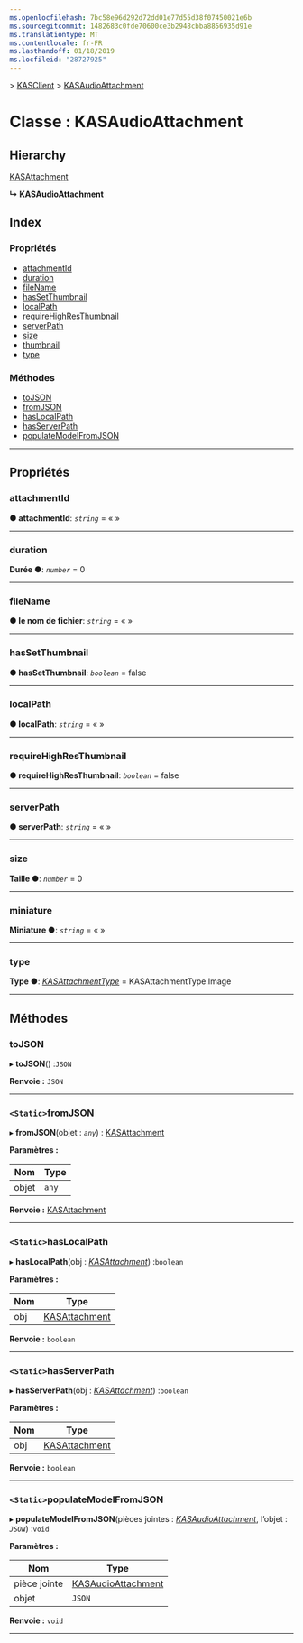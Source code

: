 ```yaml
---
ms.openlocfilehash: 7bc58e96d292d72dd01e77d55d38f07450021e6b
ms.sourcegitcommit: 1482683c0fde70600ce3b2948cbba8856935d91e
ms.translationtype: MT
ms.contentlocale: fr-FR
ms.lasthandoff: 01/18/2019
ms.locfileid: "28727925"
---
```

[](../README.md) > [KASClient](../modules/kasclient.md) > [KASAudioAttachment](../classes/kasclient.kasaudioattachment.md)

# <a name="class-kasaudioattachment"></a>Classe : KASAudioAttachment

## <a name="hierarchy"></a>Hierarchy

 [KASAttachment](kasclient.kasattachment.md)

**↳ KASAudioAttachment**

## <a name="index"></a>Index

### <a name="properties"></a>Propriétés

* [attachmentId](kasclient.kasaudioattachment.md#attachmentid)
* [duration](kasclient.kasaudioattachment.md#duration)
* [fileName](kasclient.kasaudioattachment.md#filename)
* [hasSetThumbnail](kasclient.kasaudioattachment.md#hassetthumbnail)
* [localPath](kasclient.kasaudioattachment.md#localpath)
* [requireHighResThumbnail](kasclient.kasaudioattachment.md#requirehighresthumbnail)
* [serverPath](kasclient.kasaudioattachment.md#serverpath)
* [size](kasclient.kasaudioattachment.md#size)
* [thumbnail](kasclient.kasaudioattachment.md#thumbnail)
* [type](kasclient.kasaudioattachment.md#type)
### <a name="methods"></a>Méthodes

* [toJSON](kasclient.kasaudioattachment.md#tojson)
* [fromJSON](kasclient.kasaudioattachment.md#fromjson)
* [hasLocalPath](kasclient.kasaudioattachment.md#haslocalpath)
* [hasServerPath](kasclient.kasaudioattachment.md#hasserverpath)
* [populateModelFromJSON](kasclient.kasaudioattachment.md#populatemodelfromjson)

---

## <a name="properties"></a>Propriétés

<a id="attachmentid"></a>

###  <a name="attachmentid"></a>attachmentId

**● attachmentId**: *`string`* = « »

___

<a id="duration"></a>

###  <a name="duration"></a>duration

**Durée ●**: *`number`* = 0

___

<a id="filename"></a>

###  <a name="filename"></a>fileName

**● le nom de fichier**: *`string`* = « »

___

<a id="hassetthumbnail"></a>

###  <a name="hassetthumbnail"></a>hasSetThumbnail

**● hasSetThumbnail**: *`boolean`* = false

___

<a id="localpath"></a>

###  <a name="localpath"></a>localPath

**● localPath**: *`string`* = « »

___

<a id="requirehighresthumbnail"></a>

###  <a name="requirehighresthumbnail"></a>requireHighResThumbnail

**● requireHighResThumbnail**: *`boolean`* = false

___

<a id="serverpath"></a>

###  <a name="serverpath"></a>serverPath

**● serverPath**: *`string`* = « »

___

<a id="size"></a>

###  <a name="size"></a>size

**Taille ●**: *`number`* = 0

___

<a id="thumbnail"></a>

###  <a name="thumbnail"></a>miniature

**Miniature ●**: *`string`* = « »

___

<a id="type"></a>

###  <a name="type"></a>type

**Type ●**: *[KASAttachmentType](../enums/kasclient.kasattachmenttype.md)* = KASAttachmentType.Image

___

## <a name="methods"></a>Méthodes

<a id="tojson"></a>

###  <a name="tojson"></a>toJSON

▸ **toJSON**() :`JSON`

**Renvoie :** `JSON`

___

<a id="fromjson"></a>

### <a name="static-fromjson"></a>`<Static>`fromJSON

▸ **fromJSON**(objet : *`any`*) : [KASAttachment](kasclient.kasattachment.md)

**Paramètres :**

| Nom | Type |
| ------ | ------ |
| objet | `any` |

**Renvoie :** [KASAttachment](kasclient.kasattachment.md)

___

<a id="haslocalpath"></a>

### <a name="static-haslocalpath"></a>`<Static>`hasLocalPath

▸ **hasLocalPath**(obj : *[KASAttachment](kasclient.kasattachment.md)*) :`boolean`

**Paramètres :**

| Nom | Type |
| ------ | ------ |
| obj | [KASAttachment](kasclient.kasattachment.md) |

**Renvoie :** `boolean`

___

<a id="hasserverpath"></a>

### <a name="static-hasserverpath"></a>`<Static>`hasServerPath

▸ **hasServerPath**(obj : *[KASAttachment](kasclient.kasattachment.md)*) :`boolean`

**Paramètres :**

| Nom | Type |
| ------ | ------ |
| obj | [KASAttachment](kasclient.kasattachment.md) |

**Renvoie :** `boolean`

___

<a id="populatemodelfromjson"></a>

### <a name="static-populatemodelfromjson"></a>`<Static>`populateModelFromJSON

▸ **populateModelFromJSON**(pièces jointes : *[KASAudioAttachment](kasclient.kasaudioattachment.md)*, l’objet : *`JSON`*) :`void`

**Paramètres :**

| Nom | Type |
| ------ | ------ |
| pièce jointe | [KASAudioAttachment](kasclient.kasaudioattachment.md) |
| objet | `JSON` |

**Renvoie :** `void`

___

